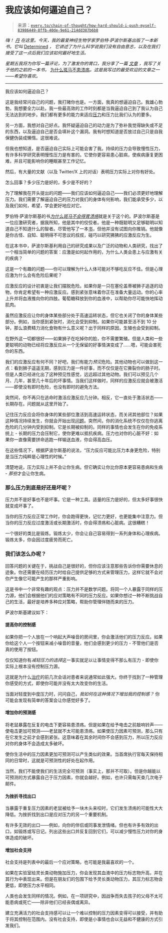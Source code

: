 <!--yml

类别：COT 专栏

日期：2024-05-08 11:08:14

-->

# 我应该如何逼迫自己？

> 来源：[`every.to/chain-of-thought/how-hard-should-i-push-myself-83986449-8ffb-40de-9e61-214dd387b6b8`](https://every.to/chain-of-thought/how-hard-should-i-push-myself-83986449-8ffb-40de-9e61-214dd387b6b8)

*嗨！* [*丹*](https://twitter.com/danshipper) *在这里。今天，我的最爱神经生物学家罗伯特·萨波尔斯基出版了一本新书。它叫* [Determined](https://bookshop.org/p/books/determined-a-science-of-life-without-free-will-robert-m-sapolsky/19662545?ean=9780525560975) *，* *它讲述了为什么科学说我们没有自由意志，以及在我们接受了这一点后我们应该如何最好地生活。*

*星期五我将为你写一篇评论，为了激发你的胃口，我分享了一篇* [*文章*](https://every.to/superorganizers/how-hard-should-i-push-myself) *，我写了关于他的之前的一本书，* [为什么斑马不患溃疡](https://bookshop.org/p/books/why-zebras-don-t-get-ulcers-robert-m-sapolsky/16016440?ean=9780805073690)*。这是我写过的最受欢迎的文章之一——希望你喜欢。*

* * *

我应该如何逼迫自己？

这是我经常问自己的问题，我打赌你也是。一方面，我真的想逼迫自己。我雄心勃勃，我想要全力以赴。我一些最高效的工作时刻都是当我逼迫自己到了我认为自己无法达到的地步。我们都有更多的能力来适应[压力](https://every.to/c/managing-stress)和压力比我们认为的要多。﻿

另一方面，我想对自己好点。我怀疑逼迫自己的动力是为了弥补我觉得缺失或不足的东西，以及逼迫自己是否会填补这个漏洞。我有时想知道是否放过自己只是自我保健伪装成懒惰。这很难说。

但我也想知道，是否逼迫自己实际上可能会害了我。持续的压力会导致慢性压力，有许多科学研究表明慢性压力是有害的。它使你更容易患心脏病，使疾病康复更困难，并且可能影响你的睡眠甚至工作记忆。

然后，有大量的文献（以及 Twitter/X 上的对话）表明压力实际上对你有好处。

怎么回事？多少压力是好的，多少是不好的？

为了理解我在开头提出的问题——我们应该如何逼迫自己——我们必须更好地理解压力。我们需要了解逼迫自己的压力对我们的身体有何影响，我们能承受多少，以及我们如何，希望，学会更好地应对它。

罗伯特·萨波尔斯基的书[*为什么斑马不会得胃溃疡*](https://us.macmillan.com/books/9780805073690)就是关于这个的。萨波尔斯基是一位应激研究者，据我所知，他是其中的佼佼者。他是一种既聪明又足够聪明以知道自己不知道什么的智者。尽管他写了一本[书](https://every.to/c/books)，但他并没有试图向你推销。他就像是你古怪、自知、聪明得不可思议的叔叔，碰巧以研究狒狒的应激反应为生。

在这本书中，萨波尔斯基利用自己的研究成果以及广泛的动物和人类研究，找出了一个相当简单的问题的答案：应激是如何起作用的，为什么人类会患上与应激有关的疾病？

这是一个有趣的问题——你可以理解为什么人体可能对不够吃反应不佳。但是心理应激为什么会有危险后果呢？

应激反应的设计初衷是让我们摆脱危险。如果你是一只在塞伦盖蒂被狮子追逐的动物，你肯定希望有一种应激反应。感到紧张意味着你正在准备大量运动。你的心率上升并将血液推向你的四肢。葡萄糖释放到你的血液中，以帮助你尽可能快地挥动肌肉。

虽然应激反应让你的身体某些部分处于高速运转状态，但它也关闭了你的身体某些部分。例如，当你感到紧张时，消化会受到抑制。如果你可能甚至活不到 10 分钟，那么浪费精力消化食物有什么意义呢？出于同样的原因，生殖也会受到抑制。

在野外这一切都很好——如果狮子在吃掉你的脸，你不需要繁殖。但是人类和一些更聪明的动物已经将应激反应从一个无保留的好事情演变成了……嗯，可能会害死你的东西。

我们的应激反应有何不同？好吧，我们有能力*预见*危险。其他动物也可以做到这一点：看到狮子遥遥无期，感到压力是一件好事，而不仅仅是在它撕裂你的肠子时。但是人类已经进化出了这种预见性感觉，远远超过其他动物。我们可以预见几个月、几年，甚至几十年后的坏事情。当我们这样做时，同样的应激反应就会被激活——即使没有即时危险，也没有即时的避免方法。

突然间，你不再只在逃命时激活应激反应几分钟。相反，它一直处于激活状态——长期存在。问题就从这里开始了。

记住压力反应会将你身体的某些部位激活到高速运转状态，而关闭其他部位？如果这种情况持续发生，你就会开始出现[问题](https://every.to/c/physical-health)。突然间，你的消化系统不仅仅在你逃离危险的几分钟内受到抑制。它是长期被抑制的。同样的事情也会发生在你的免疫系统上 - 长期的压力会压制它，使你更难以抵抗疾病。压力也对你的心脏不好：如果你一直像需要拼命逃跑一样输送血液，你会得高血压。

在这些情况下，根据萨波尔斯基的说法，“压力反应可能比压力本身更危险，特别是当压力纯粹是心理性的时候。”

清楚地说，压力实际上并不会让你生病。但它确实让你比你原本更容易患病和生病 - *那些*才会让你生病。

### 那么压力到底是好还是坏呢？

压力并不是好事也不是坏事。它是一种工具。适量的压力是好的，但太多好事很快就变成坏事了。

当你的压力反应正常工作时，你会跑得更快，记忆力更好，也更能集中注意力。但当你的压力反应过度激活或长期激活时，你会得溃疡和心脏病。这很糟糕！

一个很好的类比是锻炼。锻炼太少，你会让自己容易得到一系列身体和心理疾病。锻炼太多，你会因过度疲劳而死亡。

### 我们该怎么办呢？

回答问题的关键在于，挑战自己是很好的，但你应该注意那些告诉你你需要休息的迹象。你还需要在经历压力时给自己提供足够的方式来管理压力，这样它就不会对你产生像它可能产生的那样严重影响。

这是书中一个非常有趣的观点：压力并不是数学问题。将同一个人暴露于同样的压力源，他们会根据他们的应对策略有不同的压力反应。如果你想过一种不断挑战自己的生活，最好是培养多种应对策略，帮助你管理伴随而来的压力。

萨波尔斯基建议如下：

#### 提高你的控制感

如果你把一个人放在一个响起大声噪音的房间里，你会激活他们的压力反应。如果你给这个人一个按钮来减小噪音的音量，他们会感到更少的压力 - 不管他们是否真的使用了按钮。

仅仅知道你有*减轻压力的选择*这一事实就足以让事情变得不那么有压力 - 即使你实际上根本没有控制压力源。 

这就是为什么[治疗](https://every.to/c/mental-health)的前几次会话对患者来说通常如此强大。你终于找到了一种管理你感受的方式，即使你可能并没有太大改变你的生活。

当面对轻度到中度压力时，问问自己，*我如何在这种情况下增加我的控制感？* 你可能会发现有简单的答案会让你感觉好多了。

#### 增加你的预测感

将老鼠暴露在反复的电击下更容易患溃疡。但是如果在给予电击之前敲响铃声——使电击更加可预测——老鼠就不太可能患溃疡。如果使压力因素可预测，那么只有在它发生之前才会感到紧张。这意味着在其余时间你不会感到压力，所以压力反应对你的身体不会造成太多破坏。

使你生活中的压力因素更加可预测可以产生类似的效果。当首席执行官每天保持相同的日常时，这就是可预测性的好处在起作用。

当然，我们不能使我们的生活完全可预测（事实上，那并不可取）。但是你越能以可预测的方式暴露自己于压力因素，你就会越好。例如，也许只需每天查几次电子邮件。

#### 为挫折寻找出口

当暴露于重复压力因素的老鼠被给予一块木头来咬时，它们发生溃疡的可能性大大降低。为挫折找到出口是应对压力的另一个重要机制。

有许多无效的出口——例如，向你的伴侣或同事发泄情绪。但也有许多有效的出口，如锻炼或写日记。列出这些出口并反复回到它们，可以减少慢性压力对你的身体造成的破坏。

#### 增加社会支持

社会支持是列表中的最后一个应对策略，也可能是我最喜欢的一个。

如果在实验室给灵长类动物施加压力，你会发现其血液中的压力标志物升高，并在其行为中表现出来。但是在朋友们的包围下给予灵长类动物压力，其压力标志物会更低，即使压力水平相同。

人类也会发生同样的情况。例如，在一项研究中，因战争而失去孩子的父母不太可能患病或死亡——除非他们已经丧偶或离异。

建立充满活力的社会支持感可以让一个难以控制的压力因素变得可以接受，并有助于将其控制在范围内。没有社会支持，即使是小事情也会以无益和不健康的方式引发我们。
